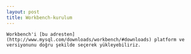 ```yaml
---
layout: post
title: Workbench-kurulum
---
```


	Workbench'i [bu adresten](http://www.mysql.com/downloads/workbench/#downloads) platform ve versiyonunu doğru şekilde seçerek yükleyebiliriz.
